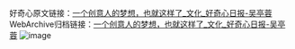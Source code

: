 好奇心原文链接：[一个创意人的梦想，也就这样了_文化_好奇心日报-吴亭蓉](https://www.qdaily.com/articles/1565.html)
WebArchive归档链接：[一个创意人的梦想，也就这样了_文化_好奇心日报-吴亭蓉](http://web.archive.org/web/20190623145934/https://www.qdaily.com/articles/1565.html)
![image](http://ww3.sinaimg.cn/large/007d5XDply1g3v4gtqr7oj30u08lq4qq)